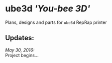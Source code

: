 # ube3d *'You-bee 3D'*

Plans, designs and parts for `ube3d` RepRap printer

## Updates:  

_May 30, 2016:_  
Project begins...

